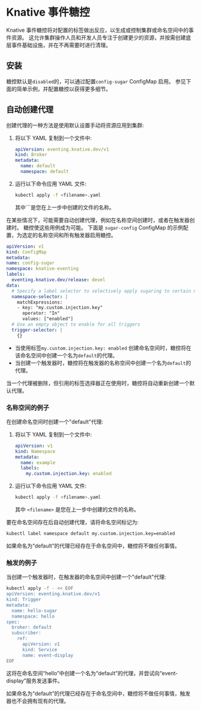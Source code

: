 # Knative 事件糖控

Knative 事件糖控将对配置的标签做出反应，以生成或控制集群或命名空间中的事件资源。
这允许集群操作人员和开发人员专注于创建更少的资源，并按需创建底层事件基础设施，并在不再需要时进行清理。

## 安装

糖控默认是`disabled`的，可以通过配置`config-sugar` ConfigMap 启用。
参见下面的简单示例，并配置糖控以获得更多细节。

## 自动创建代理

创建代理的一种方法是使用默认设置手动将资源应用到集群:

1.  将以下 YAML 复制到一个文件中:

    ```yaml
    apiVersion: eventing.knative.dev/v1
    kind: Broker
    metadata:
      name: default
      namespace: default
    ```

1.  运行以下命令应用 YAML 文件:

    ```bash
    kubectl apply -f <filename>.yaml
    ```

    其中`<filename>``是您在上一步中创建的文件的名称。

在某些情况下，可能需要自动创建代理，例如在名称空间创建时，或者在触发器创建时。
糖控使这些用例成为可能。
下面是 `sugar-config` ConfigMap 的示例配置，为选定的名称空间和所有触发器启用糖控。

```yaml
apiVersion: v1
kind: ConfigMap
metadata:
name: config-sugar
namespace: knative-eventing
labels:
  eventing.knative.dev/release: devel
data:
  # Specify a label selector to selectively apply sugaring to certain namespaces
  namespace-selector: |
    matchExpressions:
    - key: "my.custom.injection.key"
      operator: "In"
      values: ["enabled"]
  # Use an empty object to enable for all triggers
  trigger-selector: |
    {}
```

- 当使用标签`my.custom.injection.key: enabled` 创建命名空间时，糖控将在该命名空间中创建一个名为`default`的代理。
- 当创建一个触发器时，糖控将在触发器的名称空间中创建一个名为`default`的代理。

当一个代理被删除，但引用的标签选择器正在使用时，糖控将自动重新创建一个默认代理。

### 名称空间的例子

在创建命名空间时创建一个"default"代理:

1.  将以下 YAML 复制到一个文件中:

    ```yaml
    apiVersion: v1
    kind: Namespace
    metadata:
      name: example
      labels:
        my.custom.injection.key: enabled
    ```

1.  运行以下命令应用 YAML 文件:

    ```bash
    kubectl apply -f <filename>.yaml
    ```

    其中 `<filename>` 是您在上一步中创建的文件的名称。

要在命名空间存在后自动创建代理，请将命名空间标记为:

```bash
kubectl label namespace default my.custom.injection.key=enabled
```

如果命名为“default”的代理已经存在于命名空间中，糖控将不做任何事情。

### 触发的例子

当创建一个触发器时，在触发器的命名空间中创建一个"default"代理:

```bash
kubectl apply -f - << EOF
apiVersion: eventing.knative.dev/v1
kind: Trigger
metadata:
  name: hello-sugar
  namespace: hello
spec:
  broker: default
  subscriber:
    ref:
      apiVersion: v1
      kind: Service
      name: event-display
EOF
```

这将在命名空间“hello”中创建一个名为“default”的代理，并尝试向“event-display”服务发送事件。

如果命名为“default”的代理已经存在于命名空间中，糖控将不做任何事情，触发器也不会拥有现有的代理。
